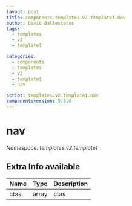```yaml
---
layout: post
title: components.templates.v2.template1.nav
author: David Ballesteros
tags:
  - templates
  - v2
  - template1

categories:
  - components
  - templates
  - v2
  - template1
  - nav

script: templates.v2.template1.nav
componentsversion: 5.3.0
---
```

# nav

*Namespace: templates.v2.template1*

## Extra Info available

| Name | Type | Description |
| --- | --- | --- |
| ctas | array | ctas |
